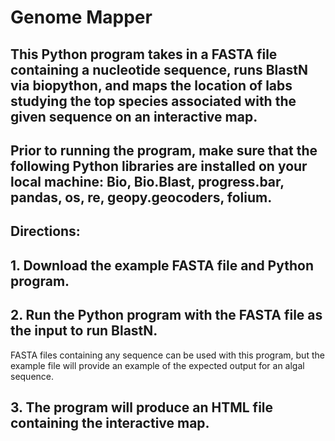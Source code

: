 # Genome Mapper

## This Python program takes in a FASTA file containing a nucleotide sequence, runs BlastN via biopython, and maps the location of labs studying the top species associated with the given sequence on an interactive map.

## Prior to running the program, make sure that the following Python libraries are installed on your local machine: Bio, Bio.Blast, progress.bar, pandas, os, re, geopy.geocoders, folium.

## Directions:
## 1. Download the example FASTA file and Python program. 
## 2. Run the Python program with the FASTA file as the input to run BlastN. 
FASTA files containing any sequence can be used with this program, but the example file will provide an example of the expected output for an algal sequence.
## 3. The program will produce an HTML file containing the interactive map. 
